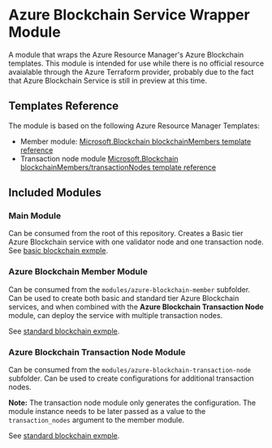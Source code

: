# Azure Blockchain Service Wrapper Module
A module that wraps the Azure Resource Manager's Azure Blockchain templates.
This module is intended for use while there is no official resource avaialable through the Azure Terraform provider, probably due to the fact that Azure Blockchain Service is still in preview at this time.


## Templates Reference
The module is based on the following Azure Resource Manager Templates:
- Member module: [Microsoft.Blockchain blockchainMembers template reference](https://docs.microsoft.com/en-us/azure/templates/microsoft.blockchain/blockchainmembers)
- Transaction node module [Microsoft.Blockchain blockchainMembers/transactionNodes template reference](https://docs.microsoft.com/en-us/azure/templates/microsoft.blockchain/blockchainmembers/transactionnodes)

## Included Modules
### Main Module
Can be consumed from the root of this repository. Creates a Basic tier Azure Blockchain service with one validator node and one transaction node.
See [basic blockchain exmple](./examples/basic-blockchain).
### Azure Blockchain Member Module
Can be consumed from the `modules/azure-blockchain-member` subfolder. Can be used to create both basic and standard tier Azure Blockchain services, and when combined with the **Azure Blockchain Transaction Node** module, can deploy the service with multiple transaction nodes.

See [standard blockchain exmple](./examples/standard-blockchain).

### Azure Blockchain Transaction Node Module
Can be consumed from the `modules/azure-blockchain-transaction-node` subfolder. Can be used to create configurations for additional transaction nodes.

**Note:** The transaction node module only generates the configuration. The module instance needs to be later passed as a value to the `transaction_nodes` argument to the member module.

See [standard blockchain exmple](./examples/standard-blockchain).